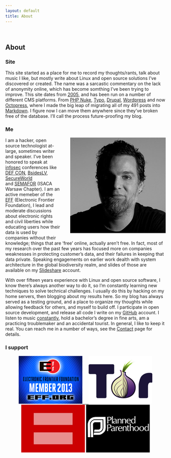 ```yaml
---
layout: default
title: About
---
```

<br />
<h2>About</h2>

<h3>Site</h3>
<p></p>
<p>This site started as a place for me to record my thoughts/rants, talk about music I like, but mostly write about Linux and open source solutions I&rsquo;ve discovered or created. The name was a sarcastic commentary on the lack of anonymity online, which has become somthing I&rsquo;ve been trying to improve. This site dates from <a href="http://web.archive.org/web/20051103020402/http://fak3r.com/">2005</a>, and has been run on a number of different CMS platforms. From <a href="http://www.phpnuke.org/">PHP Nuke</a>, <a href="http://typosphere.org/">Typo</a>, <a href="http://drupal.org">Drupal</a>, <a href="http://wordpress.org">Wordpress</a> and now <a href="http://octopress.org">Octopress</a>, where I made the big leap of migrating all of my 491 posts into <a href="http://daringfireball.net/projects/markdown/">Markdown</a>. I figure now I can move them anywhere since they&rsquo;ve broken free of the database. I&rsquo;ll call the process future-proofing my blog.</p>

<h3>Me</h3> 

<img style="margin: 0em 0em 1em 2em" align="right" padding="20" width="300" src="/images/me.jpg" width="300" height="300" /><p>I am a hacker, open source technologist at-large, sometimes writer and speaker. I&rsquo;ve been honored to speak at <a href="http://en.wikipedia.org/wiki/Information_security">infosec</a> conferences like <a href="http://www.defcon.org">DEF CON</a>, <a href="http://www.bsideslv.org/">BsidesLV</a>, <a title="SecureWorld" href="http://secureworldpost.secureworldexpo.com/">SecureWorld</a> and <a href="http://konferencje.computerworld.pl/konferencje/semafor2012/zagadnienia.html">SEMAFOR</a> (ISACA Warsaw Chapter). I am an active memeber of the <a href="http://eff.org">EFF</a> (Electronic Frontier Foundation), I lead and moderate discussions about electronic rights and civil liberties while educating users how their data is used by companies without their knowledge; things that are &lsquo;free&rsquo; online, actually aren&rsquo;t free. In fact, most of my research over the past few years has focused more on companies weaknesses in protecting customer&rsquo;s data, and their failures in keeping that data private. Speaking engagements on earlier work dealth with system architecture in the global biodiversity realm, and slides of those are available on my <a href="http://www.slideshare.net/">Slideshare</a> account.</p>

<p>With over fifteen years experience with Linux and open source software, I know there&rsquo;s always another way to do it, so I&rsquo;m constantly learning new techniques to solve technical challenges. I usually do this by hacking on my home servers, then blogging about my results here. So my blog has always served as a testing ground, and a place to organize my thoughts while allowing feedback for others, and myself to build off. I participate in open source development, and release all code I write on my <a href="http://github.org">GitHub</a> account. I listen to music <a href="http://www.last.fm/user/fak3r">constantly</a>, hold a bachelor&rsquo;s degree in fine arts, am a practicing troublemaker and an accidental tourist. In general, I like to keep it real. You can reach me in a number of ways, see the <a href="https://fak3r.com/contact/">Contact</a> page for details.</p>

<h3>I support</h3>
<p></p>
<p align="center"><a href="https://www.eff.org" border="0" alt="EFF" title="EFF"><img src="/assets/about/EFF-badge-2b.png" border="0">&nbsp;&nbsp;&nbsp;&nbsp;
<a href="https://www.torproject.org/" alt="TOR" title="TOR"><img src="/assets/about/tor_logo.png" border="0" alt="TOR" title="TOR"></a>
<a href="https://www.hrc.org/" alt="HRC" title="HRC"><img src="/assets/about/hrc.jpg" border="0" alt="HRC" title="HRC"></a>
<a href="https://www.plannedparenthood.org/" alt="Planned Parenthood" title="Planned Parenthood"><img src="/assets/about/planned_parenthood.jpg" border="0" alt="Planned Parenthood" title="Planned Parenthood"></a>
</p>
</body>
</html>
